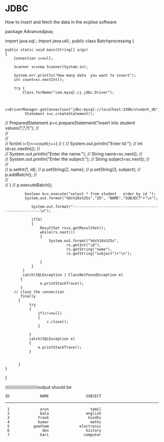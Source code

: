 # JDBC
How to insert and fetch the data in the ecplise software





package Advancedjava;

import java.sql.*;
import java.util.*;
public class Batchprocessing {

	public static void main(String[] args) 
	{
		Connection c=null;
		
		Scanner sc=new Scanner(System.in);
		
		System.err.println("How many data  you want to insert");
		int count=sc.nextInt();
		
		try {
			Class.forName("com.mysql.cj.jdbc.Driver");
	

			c=DriverManager.getConnection("jdbc:mysql://localhost:3306/student_db","root","Root@123");
			 Statement s=c.createStatement();
//			PreparedStatement p=c.prepareStatement("insert into student values(?,?,?)");
//			
//		    
//			
//			for(int i=1;i<=count;i++)
//			{
//				System.out.println("Enter Id:");
//				int id=sc.nextInt();
//				
//				System.out.println("Enter the name:");
//				String name=sc.next();
//				
//				System.out.println("Enter the subject:");
//				String subject=sc.next();
//				
//				
//				    p.setInt(1, id);
//				    p.setString(2, name);
//				    p.setString(3, subject);
//				    p.addBatch();
//				    
//				 
//				}
//			p.executeBatch();
			
			 boolean b=s.execute("select * from student   order by id ");
			 System.out.format("%6s%18s%25s","ID", "NAME","SUBJECT"+"\n");
	        
				System.out.format("-------------------------------------------------------\n");
			
				if(b)
				{
					ResultSet rs=s.getResultSet();
					while(rs.next())
			        {
						System.out.format("%6s%18s%25s",
			            		rs.getInt("id"),
			                    rs.getString("name"),
			            	    rs.getString("subject")+"\n");
						
			        }
				}
			}
			catch(SQLException | ClassNotFoundException e)
		   {
			        e.printStackTrace();
		   }
		// close the connection
		   finally
		  {
			   try 
			   {
				   if(c!=null)
				   {
					   c.close();
				   }
				   
			   }
			   catch(SQLException e)
			   {
				   e.printStackTrace();
			   }
			   
			
		  }
	}
}







/////////////////////output should be  

    ID              NAME                 SUBJECT
-------------------------------------------------------
     1              arun                   tamil
     2              bala                 english
     3             frank                  hindhi
     4             kumar                   maths
     5           gowtham              electronic
     6               don                 history
     7              hari                computer

